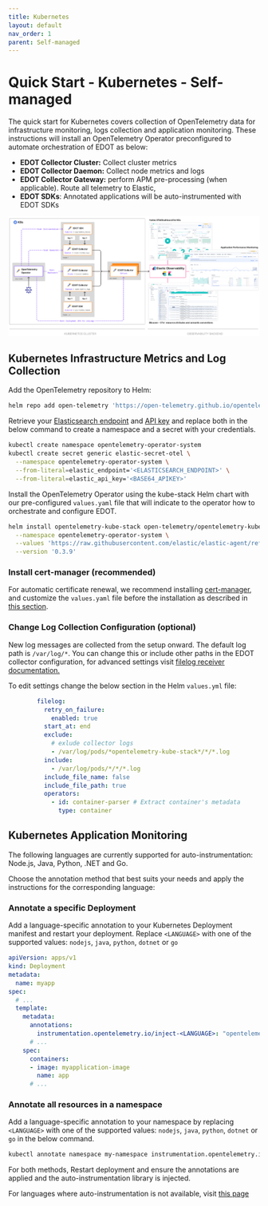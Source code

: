 ```yaml
---
title: Kubernetes
layout: default
nav_order: 1
parent: Self-managed
---
```


# Quick Start - Kubernetes - Self-managed

The quick start for Kubernetes covers collection of OpenTelemetry data for infrastructure monitoring, logs collection and application  monitoring. These instructions will install an OpenTelemetry Operator preconfigured to automate orchestration of EDOT as below:
 
* **EDOT Collector Cluster:** Collect cluster metrics
* **EDOT Collector Daemon:** Collect node metrics and logs
* **EDOT Collector Gateway:** perform APM pre-processing (when applicable). Route all telemetry to Elastic,  
* **EDOT SDKs**: Annotated applications will be auto-instrumented with EDOT SDKs
  
![K8s-architecture](../../images/EDOT-K8s-architecture.png)

## Kubernetes Infrastructure Metrics and Log Collection

Add the OpenTelemetry repository to Helm:

```bash
helm repo add open-telemetry 'https://open-telemetry.github.io/opentelemetry-helm-charts' --force-update
```

Retrieve your [Elasticsearch endpoint](https://www.elastic.co/guide/en/kibana/current/search-space-connection-details.html) and [API key](https://www.elastic.co/guide/en/kibana/current/api-keys.html) and replace both in the below command to create a namespace and a secret with your credentials.

```bash
kubectl create namespace opentelemetry-operator-system
kubectl create secret generic elastic-secret-otel \
  --namespace opentelemetry-operator-system \
  --from-literal=elastic_endpoint='<ELASTICSEARCH_ENDPOINT>' \
  --from-literal=elastic_api_key='<BASE64_APIKEY>'
```

Install the OpenTelemetry Operator using the kube-stack Helm chart with our pre-configured `values.yaml` file that will indicate to the operator how to orchestrate and configure EDOT.

```bash
helm install opentelemetry-kube-stack open-telemetry/opentelemetry-kube-stack \
  --namespace opentelemetry-operator-system \
  --values 'https://raw.githubusercontent.com/elastic/elastic-agent/refs/tags/v8.17.2/deploy/helm/edot-collector/kube-stack/values.yaml' \
  --version '0.3.9'
```

### Install cert-manager (recommended)

For automatic certificate renewal, we recommend installing [cert-manager](https://cert-manager.io/docs/installation/), and customize the `values.yaml` file before the installation as described in [this section](https://github.com/elastic/opentelemetry/tree/8.16/docs/kubernetes/operator#cert-manager).

### Change Log Collection Configuration (optional)

New log messages are collected from the setup onward.
The default log path is `/var/log/*`. You can change this or include other paths in the EDOT collector configuration, for advanced settings visit [filelog receiver documentation.](https://github.com/open-telemetry/opentelemetry-collector-contrib/tree/main/receiver/filelogreceiver)

To edit settings change the below section in the Helm `values.yml` file: 

```yaml
        filelog:
          retry_on_failure:
            enabled: true
          start_at: end
          exclude:
            # exlude collector logs
            - /var/log/pods/*opentelemetry-kube-stack*/*/*.log
          include:
            - /var/log/pods/*/*/*.log
          include_file_name: false
          include_file_path: true
          operators:
            - id: container-parser # Extract container's metadata
              type: container
```

## Kubernetes Application Monitoring

The following languages are currently supported for auto-instrumentation: Node.js, Java, Python, .NET and Go. 

Choose the annotation method that best suits your needs and apply the instructions for the corresponding language:

### Annotate a specific Deployment

Add a language-specific annotation to your Kubernetes Deployment manifest and restart your deployment. Replace `<LANGUAGE>` with one of the supported values: `nodejs`, `java`, `python`, `dotnet` or `go`  

```yaml
apiVersion: apps/v1
kind: Deployment
metadata:
  name: myapp
spec:
  # ...
  template:
    metadata:
      annotations:
        instrumentation.opentelemetry.io/inject-<LANGUAGE>: "opentelemetry-operator-system/elastic-instrumentation"
      # ...
    spec:
      containers:
      - image: myapplication-image
        name: app
      # ...
```

### Annotate all resources in a namespace

Add a language-specific annotation to your namespace by replacing `<LANGUAGE>` with one of the supported values: `nodejs`, `java`, `python`, `dotnet` or `go` in the below command. 

```bash
kubectl annotate namespace my-namespace instrumentation.opentelemetry.io/inject-<LANGUAGE>="opentelemetry-operator-system/elastic-instrumentation"
```

For both methods, Restart deployment and ensure the annotations are applied and the auto-instrumentation library is injected.

For languages where auto-instrumentation is not available, visit [this page](https://ela.st/8-16-otel-apm-instrumentation)